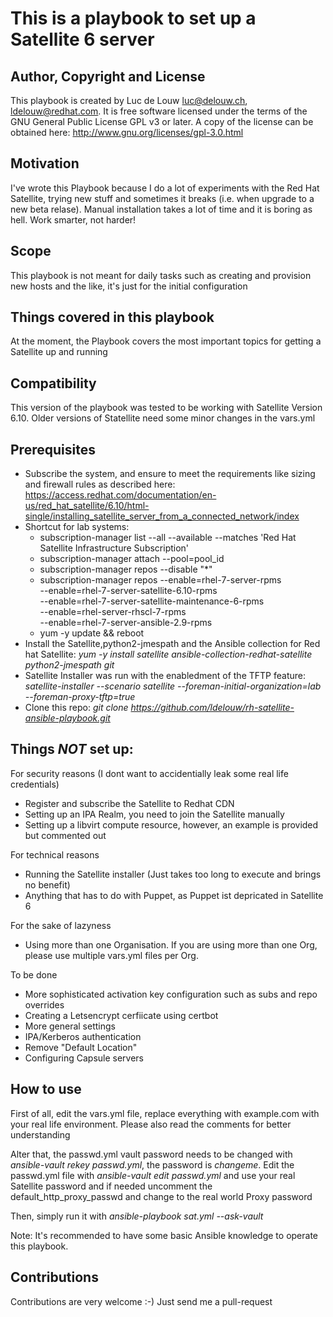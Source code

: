 # This is a playbook to set up a Satellite 6 server

## Author, Copyright and License
This playbook is created by Luc de Louw <luc@delouw.ch>, <ldelouw@redhat.com>. It is free software licensed under the terms of the GNU General Public License GPL v3 or later. A copy of the license can be obtained here: http://www.gnu.org/licenses/gpl-3.0.html

## Motivation
I've wrote this Playbook because I do a lot of experiments with the Red Hat Satellite, trying new stuff and 
sometimes it breaks (i.e. when upgrade to a new beta relase). Manual installation takes a lot of time and it is boring as hell. Work smarter, not harder!

## Scope
This playbook is not meant for daily tasks such as creating and provision new hosts and the like,
it's just for the initial configuration

## Things covered in this playbook
At the moment, the Playbook covers the most important topics for getting a Satellite up and running

## Compatibility
This version of the playbook was tested to be working with Satellite Version 6.10. Older versions of Statellite need some minor changes in the vars.yml

## Prerequisites
* Subscribe the system, and ensure to meet the requirements like sizing and firewall rules as described here: https://access.redhat.com/documentation/en-us/red_hat_satellite/6.10/html-single/installing_satellite_server_from_a_connected_network/index
* Shortcut for lab systems:
	* subscription-manager list --all --available --matches 'Red Hat Satellite Infrastructure Subscription'
	* subscription-manager attach --pool=pool_id
	* subscription-manager repos --disable "*"
	* subscription-manager repos --enable=rhel-7-server-rpms \
--enable=rhel-7-server-satellite-6.10-rpms \
--enable=rhel-7-server-satellite-maintenance-6-rpms \
--enable=rhel-server-rhscl-7-rpms \
--enable=rhel-7-server-ansible-2.9-rpms
	* yum -y update && reboot
* Install the Satellite,python2-jmespath and the Ansible collection for Red hat Satellite: *yum -y install satellite ansible-collection-redhat-satellite python2-jmespath git*
* Satellite Installer was run with the enabledment of the TFTP feature:
*satellite-installer --scenario satellite --foreman-initial-organization=lab --foreman-proxy-tftp=true*
* Clone this repo: *git clone https://github.com/ldelouw/rh-satellite-ansible-playbook.git*

## Things *NOT* set up:
For security reasons (I dont want to accidentially leak some real life credentials)
* Register and subscribe the Satellite to Redhat CDN
* Setting up an IPA Realm, you need to join the Satellite manually
* Setting up a libvirt compute resource, however, an example is provided but commented out

For technical reasons
* Running the Satellite installer (Just takes too long to execute and brings no benefit)
* Anything that has to do with Puppet, as Puppet ist depricated in Satellite 6

For the sake of lazyness
* Using more than one Organisation. If you are using more than one Org, please use
  multiple vars.yml files per Org.

To be done
* More sophisticated activation key configuration such as subs and repo overrides
* Creating a Letsencrypt cerfiicate using certbot
* More general settings
* IPA/Kerberos authentication
* Remove "Default Location"
* Configuring Capsule servers

## How to use
First of all, edit the vars.yml file, replace everything with example.com 
with your real life environment. Please also read the comments for better understanding

Alter that, the passwd.yml vault password needs to be changed with *ansible-vault rekey passwd.yml*, the password is *changeme*. Edit the passwd.yml file with *ansible-vault edit passwd.yml* and use your real Satellite password and if needed uncomment the default_http_proxy_passwd and change to the real world Proxy password

Then, simply run it with *ansible-playbook sat.yml --ask-vault*

Note: It's recommended to have some basic Ansible knowledge to operate this playbook.

## Contributions
Contributions are very welcome :-) Just send me a pull-request

